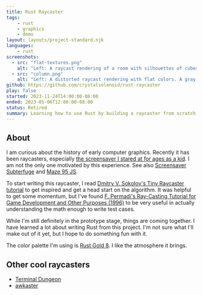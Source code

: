 ```yaml
---
title: Rust Raycaster
tags:
    - rust
    - graphics
    - demo
layout: layouts/project-standard.njk
languages:
    - rust
screenshots:
  - src: "flat-textures.png"
    alt: "Left: A raycast rendering of a room with silhouettes of cubes that are filled in with a gold brick texture. Right: An overhead view of the same room, with a cone of brown stopping at little golden squares, or the wall behind."
  - src: "column.png"
    alt: "Left: A distorted raycast rendering with flat colors. A gray column looms ahead in a dark room with bright golden walls. Right: An overhead view of a larger area, with a gray square casting a dramatic shadow in a cone of brown."
github: https://github.com/crystalsolenoid/rust-raycaster
play: false
started: 2023-11-24T14:00:00-08:00
ended: 2023-01-06T12:00:00-08:00
status: Retired
summary: Learning how to use Rust by building a raycaster from scratch.
---
```


## About
I am curious about the history of early computer graphics. Recently it has been raycasters, especially [the screensaver I stared at for ages as a kid](https://en.wikipedia.org/wiki/3D_Maze). I am not the only one motivated by this experience. See also [Screensaver Subterfuge](https://poor-track-design.itch.io/screensaver-subterfuge) and [Maze 95 JS](https://maze95.js.org/).

To start writing this raycaster, I read [Dmitry V. Sokolov's Tiny Raycaster tutorial](https://github.com/ssloy/tinyraycaster/wiki/Part-0:-getting-started) to get inspired and get a head start on the algorithm. It was helpful to get some momentum, but I've found [F. Permadi's Ray-Casting Tutorial for Game Development and Other Purposes (1996)](https://permadi.com/1996/05/ray-casting-tutorial-table-of-contents/) to be very useful in actually understanding the math enough to write test cases.

While I'm still definitely in the prototype stage, things are coming together. I have learned a lot about writing Rust from this project. I'm not sure what I'll make out of it yet, but I hope to do something fun with it.

The color palette I'm using is [Rust Gold 8](https://lospec.com/palette-list/rust-gold-8). I like the atmosphere it brings.

## Other cool raycasters
- [Terminal Dungeon](https://github.com/salt-die/terminal_dungeon)
- [awkaster](https://blog.yjl.im/2016/01/awkaster-doom-like-shooter-in-gnu-awk.html)

<!--- ## What is the difference between a raycaster and a ray*tracer*? --->

